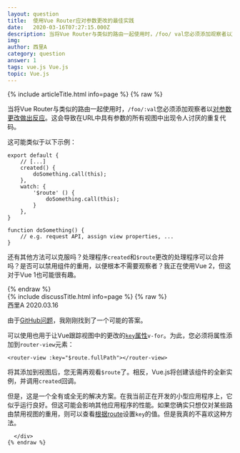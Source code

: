 ```yaml
---
layout: question
title:  使用Vue Router应对参数更改的最佳实践
date:   2020-03-16T07:27:15.000Z
description: 当将Vue Router与类似的路由一起使用时，/foo/ val您必须添加观察者以对参数更改做出反应。这会导致在URL中具有参数的所有视图中出现令人讨厌...
img: 
author: 西里A
category: question
answer: 1
tags: vue.js Vue.js
topic: Vue.js
---
```

<div class="article-root">
  <div class="article">
    {% include articleTitle.html info=page %}
    {% raw %}
    <div class="article-content"><p><font style="vertical-align: inherit;"><font style="vertical-align: inherit;">当将Vue Router与类似的路由一起使用时，</font></font><code>/foo/:val</code><font style="vertical-align: inherit;"><font style="vertical-align: inherit;">您必须添加观察者以</font></font><a href="https://router.vuejs.org/en/essentials/dynamic-matching.html#reacting-to-params-changes" rel="noreferrer"><font style="vertical-align: inherit;"><font style="vertical-align: inherit;">对参数更改做出反应</font></font></a><font style="vertical-align: inherit;"><font style="vertical-align: inherit;">。</font><font style="vertical-align: inherit;">这会导致在URL中具有参数的所有视图中出现令人讨厌的重复代码。</font></font></p>

<p><font style="vertical-align: inherit;"><font style="vertical-align: inherit;">这可能类似于以下示例：</font></font></p>

<pre><code>export default {<font></font>
    // [...]<font></font>
    created() {<font></font>
        doSomething.call(this);<font></font>
    },<font></font>
    watch: {<font></font>
        '$route' () {<font></font>
            doSomething.call(this);<font></font>
        }<font></font>
    },<font></font>
}<font></font>
<font></font>
function doSomething() {<font></font>
    // e.g. request API, assign view properties, ...<font></font>
}<font></font>
</code></pre>

<p><font style="vertical-align: inherit;"><font style="vertical-align: inherit;">还有其他方法可以克服吗？</font><font style="vertical-align: inherit;">处理程序</font></font><code>created</code><font style="vertical-align: inherit;"><font style="vertical-align: inherit;">和</font></font><code>$route</code><font style="vertical-align: inherit;"><font style="vertical-align: inherit;">更改</font><font style="vertical-align: inherit;">的处理程序</font><font style="vertical-align: inherit;">可以合并吗？</font><font style="vertical-align: inherit;">是否可以禁用组件的重用，以便根本不需要观察者？</font><font style="vertical-align: inherit;">我正在使用Vue 2，但这对于Vue 1也可能很有趣。</font></font></p></div>
    {% endraw %}
  </div>

  <div class="discuss-wrapper">
    {% include discussTitle.html info=page %}
    {% raw %}
    <div class="discuss-item">
        <div class="discuss-parent">
          <div class="discuss-meta">
            <span class="discuss-user">西里A</span>
            <span class="discuss-time">2020.03.16</span>
          </div>
          <div class="discuss-comment"><p><font style="vertical-align: inherit;"><font style="vertical-align: inherit;">由于</font></font><a href="https://github.com/vuejs/vue-router/issues/474#issuecomment-254252898" rel="noreferrer"><font style="vertical-align: inherit;"><font style="vertical-align: inherit;">GitHub问题</font></font></a><font style="vertical-align: inherit;"><font style="vertical-align: inherit;">，我刚刚找到了一个可能的答案</font><font style="vertical-align: inherit;">。</font></font></p>

<p><font style="vertical-align: inherit;"><font style="vertical-align: inherit;">可以使用</font><font style="vertical-align: inherit;">也用于</font><font style="vertical-align: inherit;">让Vue跟踪视图中的更改</font><font style="vertical-align: inherit;">的</font></font><a href="https://vuejs.org/guide/list.html#key" rel="noreferrer"><code>key</code><font style="vertical-align: inherit;"><font style="vertical-align: inherit;">属性</font></font></a><font style="vertical-align: inherit;"></font><code>v-for</code><font style="vertical-align: inherit;"><font style="vertical-align: inherit;">。</font><font style="vertical-align: inherit;">为此，您必须将属性添加到</font></font><code>router-view</code><font style="vertical-align: inherit;"><font style="vertical-align: inherit;">元素：</font></font></p>

<pre><code>&lt;router-view :key="$route.fullPath"&gt;&lt;/router-view&gt;
</code></pre>

<p><font style="vertical-align: inherit;"><font style="vertical-align: inherit;">将其添加到视图后，您无需再观看</font></font><code>$route</code><font style="vertical-align: inherit;"><font style="vertical-align: inherit;">了。</font><font style="vertical-align: inherit;">相反，Vue.js将创建该组件的全新实例，并调用</font></font><code>created</code><font style="vertical-align: inherit;"><font style="vertical-align: inherit;">回调。</font></font></p>

<p><font style="vertical-align: inherit;"><font style="vertical-align: inherit;">但是，这是一个全有或全无的解决方案。</font><font style="vertical-align: inherit;">在我当前正在开发的小型应用程序上，它似乎运行良好。</font><font style="vertical-align: inherit;">但这可能会影响其他应用程序的性能。</font><font style="vertical-align: inherit;">如果您确实只想仅对某些路由禁用视图的重用，则可以查看</font><a href="https://github.com/vuejs/vue-router/issues/474#issuecomment-258139659" rel="noreferrer"><font style="vertical-align: inherit;">根据route</font></a><font style="vertical-align: inherit;">设置</font></font><code>key</code><font style="vertical-align: inherit;"><font style="vertical-align: inherit;">的值</font><font style="vertical-align: inherit;">。</font><font style="vertical-align: inherit;">但是我真的不喜欢这种方法。</font></font><a href="https://github.com/vuejs/vue-router/issues/474#issuecomment-258139659" rel="noreferrer"><font style="vertical-align: inherit;"></font></a><font style="vertical-align: inherit;"></font></p></div>
        </div>
        
      </div>
    {% endraw %}
  </div>
<div>
